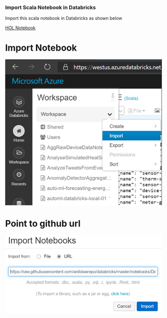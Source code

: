 ### Import Scala Notebook in Databricks

Import this scala notebook in Databricks as shown below

[HOL Notebook](https://raw.githubusercontent.com/anildwarepo/databricks/master/notebooks/delta%20lab/Delta%20Lab%20-%20INTERACTIVE.scala)


# Import Notebook
![](img1.png)

# Point to github url
![](img2.png)